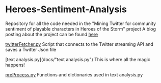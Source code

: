 # Heroes-Sentiment-Analysis
Repository for all the code needed in the "Mining Twitter for community sentiment of playable characters in Heroes of the Storm" project
A blog posting about the project can be found [here](http://davidbroesch.com/2016/02/27/mining-twitter-for-community-sentiment-of-playable-characters-in-heroes-of-the-storm/)

[twitterFetcher.py](docs/twitterFetcher.py) 
Script that connects to the Twitter streaming API and saves a Twitter Json file

[text analysis.py](docs/"text analysis.py")
This is where all the magic happens!

[preProcess.py](docs/preProcess.py)
Functions and dictionaries used in text analysis.py

